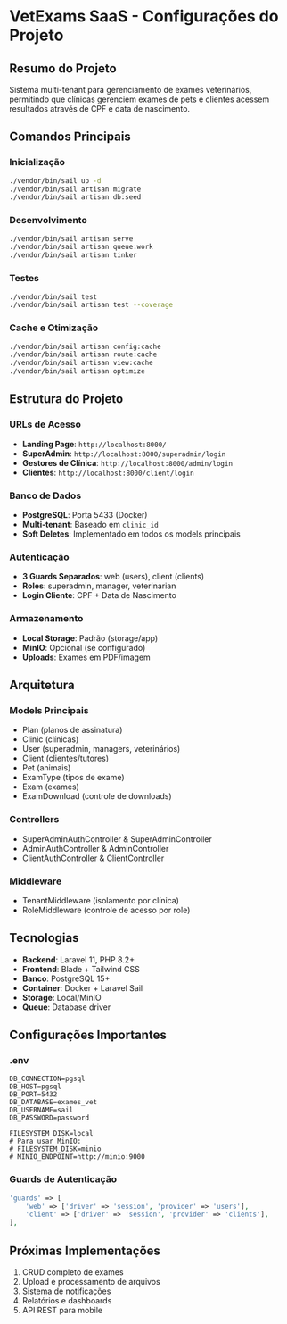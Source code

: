# VetExams SaaS - Configurações do Projeto

## Resumo do Projeto
Sistema multi-tenant para gerenciamento de exames veterinários, permitindo que clínicas gerenciem exames de pets e clientes acessem resultados através de CPF e data de nascimento.

## Comandos Principais

### Inicialização
```bash
./vendor/bin/sail up -d
./vendor/bin/sail artisan migrate
./vendor/bin/sail artisan db:seed
```

### Desenvolvimento
```bash
./vendor/bin/sail artisan serve
./vendor/bin/sail artisan queue:work
./vendor/bin/sail artisan tinker
```

### Testes
```bash
./vendor/bin/sail test
./vendor/bin/sail artisan test --coverage
```

### Cache e Otimização
```bash
./vendor/bin/sail artisan config:cache
./vendor/bin/sail artisan route:cache
./vendor/bin/sail artisan view:cache
./vendor/bin/sail artisan optimize
```

## Estrutura do Projeto

### URLs de Acesso
- **Landing Page**: `http://localhost:8000/`
- **SuperAdmin**: `http://localhost:8000/superadmin/login`
- **Gestores de Clínica**: `http://localhost:8000/admin/login`
- **Clientes**: `http://localhost:8000/client/login`

### Banco de Dados
- **PostgreSQL**: Porta 5433 (Docker)
- **Multi-tenant**: Baseado em `clinic_id`
- **Soft Deletes**: Implementado em todos os models principais

### Autenticação
- **3 Guards Separados**: web (users), client (clients)
- **Roles**: superadmin, manager, veterinarian
- **Login Cliente**: CPF + Data de Nascimento

### Armazenamento
- **Local Storage**: Padrão (storage/app)
- **MinIO**: Opcional (se configurado)
- **Uploads**: Exames em PDF/imagem

## Arquitetura

### Models Principais
- Plan (planos de assinatura)
- Clinic (clínicas)  
- User (superadmin, managers, veterinários)
- Client (clientes/tutores)
- Pet (animais)
- ExamType (tipos de exame)
- Exam (exames)
- ExamDownload (controle de downloads)

### Controllers
- SuperAdminAuthController & SuperAdminController
- AdminAuthController & AdminController  
- ClientAuthController & ClientController

### Middleware
- TenantMiddleware (isolamento por clínica)
- RoleMiddleware (controle de acesso por role)

## Tecnologias

- **Backend**: Laravel 11, PHP 8.2+
- **Frontend**: Blade + Tailwind CSS
- **Banco**: PostgreSQL 15+
- **Container**: Docker + Laravel Sail
- **Storage**: Local/MinIO
- **Queue**: Database driver

## Configurações Importantes

### .env
```
DB_CONNECTION=pgsql
DB_HOST=pgsql
DB_PORT=5432
DB_DATABASE=exames_vet
DB_USERNAME=sail  
DB_PASSWORD=password

FILESYSTEM_DISK=local
# Para usar MinIO:
# FILESYSTEM_DISK=minio
# MINIO_ENDPOINT=http://minio:9000
```

### Guards de Autenticação
```php
'guards' => [
    'web' => ['driver' => 'session', 'provider' => 'users'],
    'client' => ['driver' => 'session', 'provider' => 'clients'],
],
```

## Próximas Implementações
1. CRUD completo de exames
2. Upload e processamento de arquivos
3. Sistema de notificações
4. Relatórios e dashboards
5. API REST para mobile